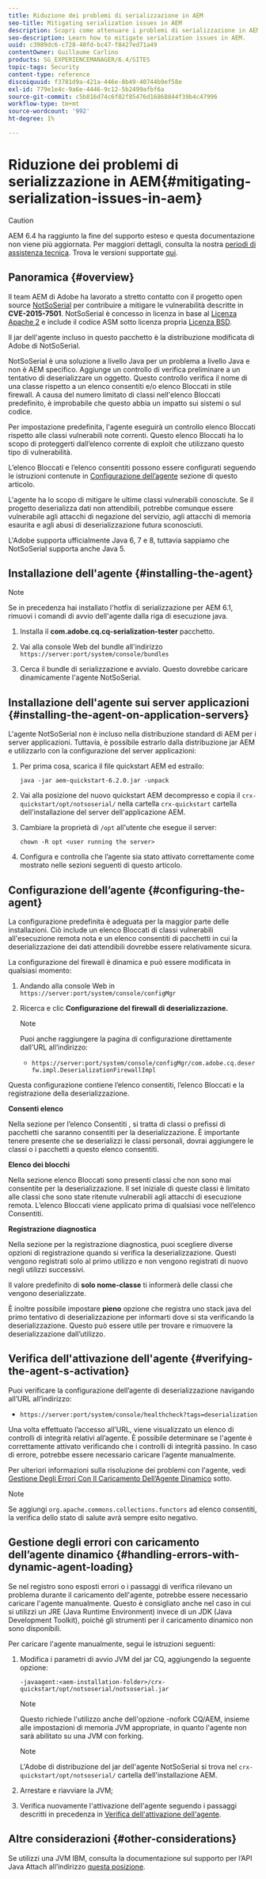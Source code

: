 ```yaml
---
title: Riduzione dei problemi di serializzazione in AEM
seo-title: Mitigating serialization issues in AEM
description: Scopri come attenuare i problemi di serializzazione in AEM.
seo-description: Learn how to mitigate serialization issues in AEM.
uuid: c3989dc6-c728-40fd-bc47-f8427ed71a49
contentOwner: Guillaume Carlino
products: SG_EXPERIENCEMANAGER/6.4/SITES
topic-tags: Security
content-type: reference
discoiquuid: f3781d9a-421a-446e-8b49-40744b9ef58e
exl-id: 779e1e4c-9a6e-4446-9c12-5b2499afbf6a
source-git-commit: c5b816d74c6f02f85476d16868844f39b4c47996
workflow-type: tm+mt
source-wordcount: '992'
ht-degree: 1%

---
```


# Riduzione dei problemi di serializzazione in AEM{#mitigating-serialization-issues-in-aem}

>[!CAUTION]
>
>AEM 6.4 ha raggiunto la fine del supporto esteso e questa documentazione non viene più aggiornata. Per maggiori dettagli, consulta la nostra [periodi di assistenza tecnica](https://helpx.adobe.com/it/support/programs/eol-matrix.html). Trova le versioni supportate [qui](https://experienceleague.adobe.com/docs/).

## Panoramica {#overview}

Il team AEM di Adobe ha lavorato a stretto contatto con il progetto open source [NotSoSerial](https://github.com/kantega/notsoserial) per contribuire a mitigare le vulnerabilità descritte in **CVE-2015-7501**. NotSoSerial è concesso in licenza in base al [Licenza Apache 2](https://www.apache.org/licenses/LICENSE-2.0) e include il codice ASM sotto licenza propria [Licenza BSD](https://asm.ow2.org/license.html).

Il jar dell&#39;agente incluso in questo pacchetto è la distribuzione modificata di Adobe di NotSoSerial.

NotSoSerial è una soluzione a livello Java per un problema a livello Java e non è AEM specifico. Aggiunge un controllo di verifica preliminare a un tentativo di deserializzare un oggetto. Questo controllo verifica il nome di una classe rispetto a un elenco consentiti e/o elenco Bloccati in stile firewall. A causa del numero limitato di classi nell&#39;elenco Bloccati predefinito, è improbabile che questo abbia un impatto sui sistemi o sul codice.

Per impostazione predefinita, l&#39;agente eseguirà un controllo elenco Bloccati rispetto alle classi vulnerabili note correnti. Questo elenco Bloccati ha lo scopo di proteggerti dall’elenco corrente di exploit che utilizzano questo tipo di vulnerabilità.

L’elenco Bloccati e l’elenco consentiti possono essere configurati seguendo le istruzioni contenute in [Configurazione dell’agente](/help/sites-administering/mitigating-serialization-issues.md#configuring-the-agent) sezione di questo articolo.

L&#39;agente ha lo scopo di mitigare le ultime classi vulnerabili conosciute. Se il progetto deserializza dati non attendibili, potrebbe comunque essere vulnerabile agli attacchi di negazione del servizio, agli attacchi di memoria esaurita e agli abusi di deserializzazione futura sconosciuti.

L&#39;Adobe supporta ufficialmente Java 6, 7 e 8, tuttavia sappiamo che NotSoSerial supporta anche Java 5.

## Installazione dell&#39;agente {#installing-the-agent}

>[!NOTE]
>
>Se in precedenza hai installato l&#39;hotfix di serializzazione per AEM 6.1, rimuovi i comandi di avvio dell&#39;agente dalla riga di esecuzione java.

1. Installa il **com.adobe.cq.cq-serialization-tester** pacchetto.

1. Vai alla console Web del bundle all&#39;indirizzo `https://server:port/system/console/bundles`
1. Cerca il bundle di serializzazione e avvialo. Questo dovrebbe caricare dinamicamente l&#39;agente NotSoSerial.

## Installazione dell&#39;agente sui server applicazioni {#installing-the-agent-on-application-servers}

L&#39;agente NotSoSerial non è incluso nella distribuzione standard di AEM per i server applicazioni. Tuttavia, è possibile estrarlo dalla distribuzione jar AEM e utilizzarlo con la configurazione del server applicazioni:

1. Per prima cosa, scarica il file quickstart AEM ed estrailo:

   ```shell
   java -jar aem-quickstart-6.2.0.jar -unpack
   ```

1. Vai alla posizione del nuovo quickstart AEM decompresso e copia il `crx-quickstart/opt/notsoserial/` nella cartella `crx-quickstart` cartella dell&#39;installazione del server dell&#39;applicazione AEM.

1. Cambiare la proprietà di `/opt` all&#39;utente che esegue il server:

   ```shell
   chown -R opt <user running the server>
   ```

1. Configura e controlla che l’agente sia stato attivato correttamente come mostrato nelle sezioni seguenti di questo articolo.

## Configurazione dell’agente {#configuring-the-agent}

La configurazione predefinita è adeguata per la maggior parte delle installazioni. Ciò include un elenco Bloccati di classi vulnerabili all&#39;esecuzione remota nota e un elenco consentiti di pacchetti in cui la deserializzazione dei dati attendibili dovrebbe essere relativamente sicura.

La configurazione del firewall è dinamica e può essere modificata in qualsiasi momento:

1. Andando alla console Web in `https://server:port/system/console/configMgr`
1. Ricerca e clic **Configurazione del firewall di deserializzazione.**

   >[!NOTE]
   >
   >Puoi anche raggiungere la pagina di configurazione direttamente dall’URL all’indirizzo:
   >
   >* `https://server:port/system/console/configMgr/com.adobe.cq.deserfw.impl.DeserializationFirewallImpl`


Questa configurazione contiene l’elenco consentiti, l’elenco Bloccati e la registrazione della deserializzazione.

**Consenti elenco**

Nella sezione per l’elenco Consentiti , si tratta di classi o prefissi di pacchetti che saranno consentiti per la deserializzazione. È importante tenere presente che se deserializzi le classi personali, dovrai aggiungere le classi o i pacchetti a questo elenco consentiti.

**Elenco dei blocchi**

Nella sezione elenco Bloccati sono presenti classi che non sono mai consentite per la deserializzazione. Il set iniziale di queste classi è limitato alle classi che sono state ritenute vulnerabili agli attacchi di esecuzione remota. L’elenco Bloccati viene applicato prima di qualsiasi voce nell’elenco Consentiti.

**Registrazione diagnostica**

Nella sezione per la registrazione diagnostica, puoi scegliere diverse opzioni di registrazione quando si verifica la deserializzazione. Questi vengono registrati solo al primo utilizzo e non vengono registrati di nuovo negli utilizzi successivi.

Il valore predefinito di **solo nome-classe** ti informerà delle classi che vengono deserializzate.

È inoltre possibile impostare **pieno** opzione che registra uno stack java del primo tentativo di deserializzazione per informarti dove si sta verificando la deserializzazione. Questo può essere utile per trovare e rimuovere la deserializzazione dall’utilizzo.

## Verifica dell&#39;attivazione dell&#39;agente {#verifying-the-agent-s-activation}

Puoi verificare la configurazione dell’agente di deserializzazione navigando all’URL all’indirizzo:

* `https://server:port/system/console/healthcheck?tags=deserialization`

Una volta effettuato l’accesso all’URL, viene visualizzato un elenco di controlli di integrità relativi all’agente. È possibile determinare se l&#39;agente è correttamente attivato verificando che i controlli di integrità passino. In caso di errore, potrebbe essere necessario caricare l’agente manualmente.

Per ulteriori informazioni sulla risoluzione dei problemi con l&#39;agente, vedi [Gestione Degli Errori Con Il Caricamento Dell’Agente Dinamico](#handling-errors-with-dynamic-agent-loading) sotto.

>[!NOTE]
>
>Se aggiungi `org.apache.commons.collections.functors` ad elenco consentiti, la verifica dello stato di salute avrà sempre esito negativo.

## Gestione degli errori con caricamento dell’agente dinamico {#handling-errors-with-dynamic-agent-loading}

Se nel registro sono esposti errori o i passaggi di verifica rilevano un problema durante il caricamento dell&#39;agente, potrebbe essere necessario caricare l&#39;agente manualmente. Questo è consigliato anche nel caso in cui si utilizzi un JRE (Java Runtime Environment) invece di un JDK (Java Development Toolkit), poiché gli strumenti per il caricamento dinamico non sono disponibili.

Per caricare l&#39;agente manualmente, segui le istruzioni seguenti:

1. Modifica i parametri di avvio JVM del jar CQ, aggiungendo la seguente opzione:

   ```shell
   -javaagent:<aem-installation-folder>/crx-quickstart/opt/notsoserial/notsoserial.jar
   ```

   >[!NOTE]
   >
   >Questo richiede l&#39;utilizzo anche dell&#39;opzione -nofork CQ/AEM, insieme alle impostazioni di memoria JVM appropriate, in quanto l&#39;agente non sarà abilitato su una JVM con forking.

   >[!NOTE]
   >
   >L&#39;Adobe di distribuzione del jar dell&#39;agente NotSoSerial si trova nel `crx-quickstart/opt/notsoserial/` cartella dell&#39;installazione AEM.

1. Arrestare e riavviare la JVM;

1. Verifica nuovamente l&#39;attivazione dell&#39;agente seguendo i passaggi descritti in precedenza in [Verifica dell&#39;attivazione dell&#39;agente](/help/sites-administering/mitigating-serialization-issues.md#verifying-the-agent-s-activation).

## Altre considerazioni {#other-considerations}

Se utilizzi una JVM IBM, consulta la documentazione sul supporto per l’API Java Attach all’indirizzo [questa posizione](https://www.ibm.com/support/knowledgecenter/SSSTCZ_2.0.0/com.ibm.rt.doc.20/user/attachapi.html).
